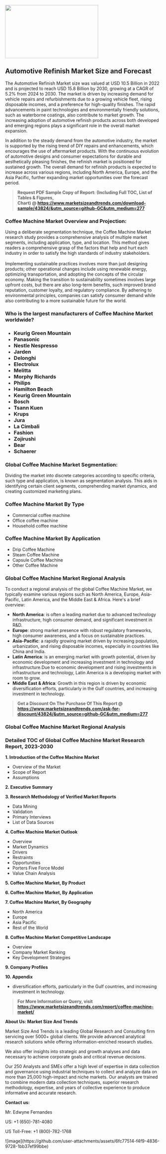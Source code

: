 <p><img class="alignnone size-medium wp-image-20088" src="https://ffe5etoiles.com/wp-content/uploads/2024/12/MST1-300x171.png" alt="" width="300" height="171" /></p><h2>Automotive Refinish Market Size and Forecast</h2><p>The Automotive Refinish Market size was valued at USD 10.5 Billion in 2022 and is projected to reach USD 15.8 Billion by 2030, growing at a CAGR of 5.2% from 2024 to 2030. The market is driven by increasing demand for vehicle repairs and refurbishments due to a growing vehicle fleet, rising disposable incomes, and a preference for high-quality finishes. The rapid advancements in paint technologies and environmentally friendly solutions, such as waterborne coatings, also contribute to market growth. The increasing adoption of automotive refinish products across both developed and emerging regions plays a significant role in the overall market expansion.</p><p>In addition to the steady demand from the automotive industry, the market is supported by the rising trend of DIY repairs and enhancements, which encourages the use of aftermarket products. With the continuous evolution of automotive designs and consumer expectations for durable and aesthetically pleasing finishes, the refinish market is positioned for sustained growth. The overall demand for refinish products is expected to increase across various regions, including North America, Europe, and the Asia Pacific, further expanding market opportunities over the forecast period.</p></p><blockquote id="" class=""><strong>Request PDF Sample Copy of Report: (Including Full TOC, List of Tables &amp; Figures, Chart)&nbsp;@&nbsp;<strong><a href="https://www.marketsizeandtrends.com/download-sample/43824/&utm_source=github-GC&utm_medium=277" target="_blank">https://www.marketsizeandtrends.com/download-sample/43824/&utm_source=github-GC&utm_medium=277</a></strong></strong></blockquote><h3 id="" class="">Coffee Machine Market&nbsp;Overview and Projection:</h3><p id="" class="">Using a deliberate segmentation technique, the Coffee Machine Market research study provides a comprehensive analysis of multiple market segments, including application, type, and location. This method gives readers a comprehensive grasp of the factors that help and hurt each industry in order to satisfy the high standards of industry stakeholders. <br /> <br />Implementing sustainable practices involves more than just designing products; other operational changes include using renewable energy, optimizing transportation, and adopting the concepts of the circular economy. Making the transition to sustainability sometimes involves large upfront costs, but there are also long-term benefits, such improved brand reputation, customer loyalty, and regulatory compliance. By adhering to environmental principles, companies can satisfy consumer demand while also contributing to a more sustainable future for the world.</p><h3 id="" class="">Who is the largest manufacturers of&nbsp;Coffee Machine Market worldwide?</h3><h3 class=""><p><ul><li>Keurig Green Mountain </li><li> Panasonic </li><li> Nestle Nespresso </li><li> Jarden </li><li> Delonghi </li><li> Electrolux </li><li> Melitta </li><li> Morphy Richards </li><li> Philips </li><li> Hamilton Beach </li><li> Keurig Green Mountain </li><li> Bosch </li><li> Tsann Kuen </li><li> Krups </li><li> Jura </li><li> La Cimbali </li><li> Fashion </li><li> Zojirushi </li><li> Bear </li><li> Schaerer</li></ul></p></h3><h3 id="" class="">Global&nbsp;Coffee Machine Market Segmentation:</h3><p id="" class="">Dividing the market into discrete categories according to specific criteria, such type and application, is known as segmentation analysis. This aids in identifying certain client segments, comprehending market dynamics, and creating customized marketing plans.</p><h3 id="" class="">Coffee Machine Market&nbsp;By Type</h3><p><p><ul><li>Commercial coffee machine </li><li> Office coffee machine </li><li> Household coffee machine</p></li></ul></p></p><h3 id="" class="">Coffee Machine Market&nbsp;By Application</h3><p class=""><p><ul><li>Drip Coffee Machine </li><li> Steam Coffee Machine </li><li> Capsule Coffee Machine </li><li> Other Coffee Machine</li></ul></p></p><h3 id="" class="">Global Coffee Machine Market Regional Analysis</h3><p id="" class="">To conduct a regional analysis of the global Coffee Machine Market, we typically examine various regions such as North America, Europe, Asia-Pacific, Latin America, and the Middle East &amp; Africa. Here's a brief overview:</p><ul><li><strong>North America</strong>: is often a leading market due to advanced technology infrastructure, high consumer demand, and significant investment in R&amp;D.</li><li><strong>Europe</strong>: strong market presence with robust regulatory frameworks, high consumer awareness, and a focus on sustainable practices.</li><li><strong>Asia-Pacific</strong>: a rapidly growing market driven by increasing population, urbanization, and rising disposable incomes, especially in countries like China and India.</li><li><strong>Latin America</strong>: is an emerging market with growth potential, driven by economic development and increasing investment in technology and infrastructure.Due to economic development and rising investments in infrastructure and technology, Latin America is a developing market with room to grow.</li><li><strong>Middle East &amp; Africa</strong>: Growth in this region is driven by economic diversification efforts, particularly in the Gulf countries, and increasing investment in technology.</li></ul><blockquote id="" class=""><strong>Get a Discount On The Purchase Of This Report @ <strong><a href="https://www.marketsizeandtrends.com/ask-for-discount/43824/&utm_source=github-GC&utm_medium=277" target="_blank">https://www.marketsizeandtrends.com/ask-for-discount/43824/&utm_source=github-GC&utm_medium=277</a></strong></strong></blockquote><h3 id="" class="">Global Coffee Machine Market Regional Analysis</h3><h3 id="" class="">Detailed TOC of Global Coffee Machine Market Research Report, 2023-2030</h3><p id="" class=""><strong>1. Introduction of the Coffee Machine Market</strong></p><ul><li>Overview of the Market</li><li>Scope of Report</li><li>Assumptions</li></ul><p id="" class=""><strong>2. Executive Summary</strong></p><p id="" class=""><strong>3. Research Methodology of Verified Market Reports</strong></p><ul><li>Data Mining</li><li>Validation</li><li>Primary Interviews</li><li>List of Data Sources</li></ul><p id="" class=""><strong>4. Coffee Machine Market Outlook</strong></p><ul><li>Overview</li><li>Market Dynamics</li><li>Drivers</li><li>Restraints</li><li>Opportunities</li><li>Porters Five Force Model</li><li>Value Chain Analysis</li></ul><p id="" class=""><strong>5. Coffee Machine Market, By Product</strong></p><p id="" class=""><strong>6. Coffee Machine Market, By Application</strong></p><p id="" class=""><strong>7. Coffee Machine Market, By Geography</strong></p><ul><li>North America</li><li>Europe</li><li>Asia Pacific</li><li>Rest of the World</li></ul><p id="" class=""><strong>8. Coffee Machine Market Competitive Landscape</strong></p><ul><li>Overview</li><li>Company Market Ranking</li><li>Key Development Strategies</li></ul><p id="" class=""><strong>9. Company Profiles</strong></p><p id="" class=""><strong>10. Appendix</strong></p><ul><li>diversification efforts, particularly in the Gulf countries, and increasing investment in technology.</li></ul><blockquote id="" class=""><strong>For More Information or Query, visit <strong><strong><a href="https://www.marketsizeandtrends.com/report/coffee-machine-market/" target="_blank">https://www.marketsizeandtrends.com/report/coffee-machine-market/</a></strong></strong></strong></blockquote><p id="" class=""><strong>About Us: Market Size And Trends</strong></p><p id="" class="">Market Size And Trends is a leading Global Research and Consulting firm servicing over 5000+ global clients. We provide advanced analytical research solutions while offering information-enriched research studies.</p><p id="" class="">We also offer insights into strategic and growth analyses and data necessary to achieve corporate goals and critical revenue decisions.</p><p id="" class="">Our 250 Analysts and SMEs offer a high level of expertise in data collection and governance using industrial techniques to collect and analyze data on more than 25,000 high-impact and niche markets. Our analysts are trained to combine modern data collection techniques, superior research methodology, expertise, and years of collective experience to produce informative and accurate research.</p><p id="" class=""><strong>Contact us:</strong></p><p id="" class="">Mr. Edwyne Fernandes</p><p id="" class="">US: +1 (650)-781-4080</p><p id="" class="">US Toll-Free: +1 (800)-782-1768</p>
![image](https://github.com/user-attachments/assets/6fc77514-f4f9-4836-9728-1bb37ef99bbe)
